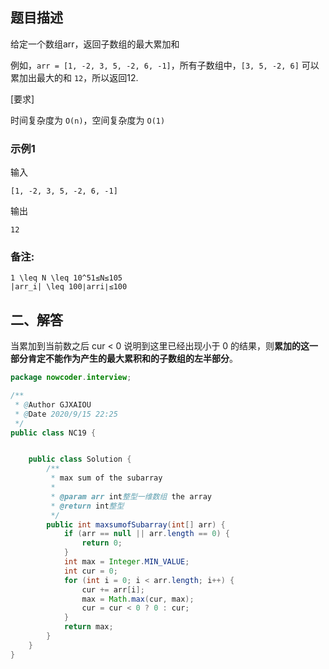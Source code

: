 ## 题目描述

给定一个数组arr，返回子数组的最大累加和

例如，`arr = [1, -2, 3, 5, -2, 6, -1]`，所有子数组中，`[3, 5, -2, 6]` 可以累加出最大的和 `12`，所以返回12.

[要求]

时间复杂度为 `O(n)`，空间复杂度为 `O(1)`

### 示例1

输入

```
[1, -2, 3, 5, -2, 6, -1]
```

输出

```
12
```

### 备注:

```
1 \leq N \leq 10^51≤N≤105
|arr_i| \leq 100∣arri∣≤100
```



## 二、解答

当累加到当前数之后 cur  < 0 说明到这里已经出现小于 0 的结果，则**累加的这一部分肯定不能作为产生的最大累积和的子数组的左半部分**。

```java
package nowcoder.interview;

/**
 * @Author GJXAIOU
 * @Date 2020/9/15 22:25
 */
public class NC19 {


    public class Solution {
        /**
         * max sum of the subarray
         *
         * @param arr int整型一维数组 the array
         * @return int整型
         */
        public int maxsumofSubarray(int[] arr) {
            if (arr == null || arr.length == 0) {
                return 0;
            }
            int max = Integer.MIN_VALUE;
            int cur = 0;
            for (int i = 0; i < arr.length; i++) {
                cur += arr[i];
                max = Math.max(cur, max);
                cur = cur < 0 ? 0 : cur;
            }
            return max;
        }
    }
}

```

